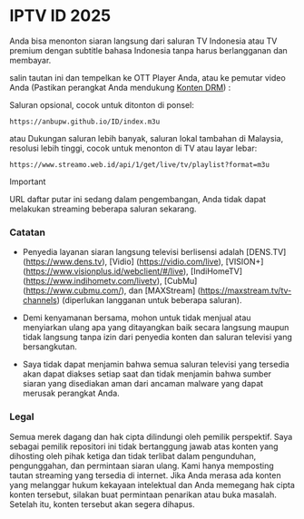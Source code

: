 # IPTV ID 2025
Anda bisa menonton siaran langsung dari saluran TV Indonesia atau TV premium dengan subtitle bahasa Indonesia tanpa harus berlangganan dan membayar.

salin tautan ini dan tempelkan ke OTT Player Anda, atau ke pemutar video Anda (Pastikan perangkat Anda mendukung [Konten DRM](https://support.vidio.com/support/solutions/articles/43000656969-apa-itu-drm-)) :

Saluran opsional, cocok untuk ditonton di ponsel:
```
https://anbupw.github.io/ID/index.m3u
```
atau Dukungan saluran lebih banyak, saluran lokal tambahan di Malaysia, resolusi lebih tinggi, cocok untuk menonton di TV atau layar lebar:
```
https://www.streamo.web.id/api/1/get/live/tv/playlist?format=m3u
```
> [!IMPORTANT]  
> URL daftar putar ini sedang dalam pengembangan, Anda tidak dapat melakukan streaming beberapa saluran sekarang.

### Catatan

* Penyedia layanan siaran langsung televisi berlisensi adalah [DENS.TV] (https://www.dens.tv), [Vidio] (https://vidio.com/live), [VISION+] (https://www.visionplus.id/webclient/#/live), [IndiHomeTV] (https://www.indihometv.com/livetv), [CubMu] (https://www.cubmu.com/), dan [MAXStream] (https://maxstream.tv/tv-channels) (diperlukan langganan untuk beberapa saluran).

* Demi kenyamanan bersama, mohon untuk tidak menjual atau menyiarkan ulang apa yang ditayangkan baik secara langsung maupun tidak langsung tanpa izin dari penyedia konten dan saluran televisi yang bersangkutan.

* Saya tidak dapat menjamin bahwa semua saluran televisi yang tersedia akan dapat diakses setiap saat dan tidak menjamin bahwa sumber siaran yang disediakan aman dari ancaman malware yang dapat merusak perangkat Anda.

### Legal

Semua merek dagang dan hak cipta dilindungi oleh pemilik perspektif. Saya sebagai pemilik repositori ini tidak bertanggung jawab atas konten yang dihosting oleh pihak ketiga dan tidak terlibat dalam pengunduhan, pengunggahan, dan permintaan siaran ulang. Kami hanya memposting tautan streaming yang tersedia di internet. Jika Anda merasa ada konten yang melanggar hukum kekayaan intelektual dan Anda memegang hak cipta konten tersebut, silakan buat permintaan penarikan atau buka masalah. Setelah itu, konten tersebut akan segera dihapus.
